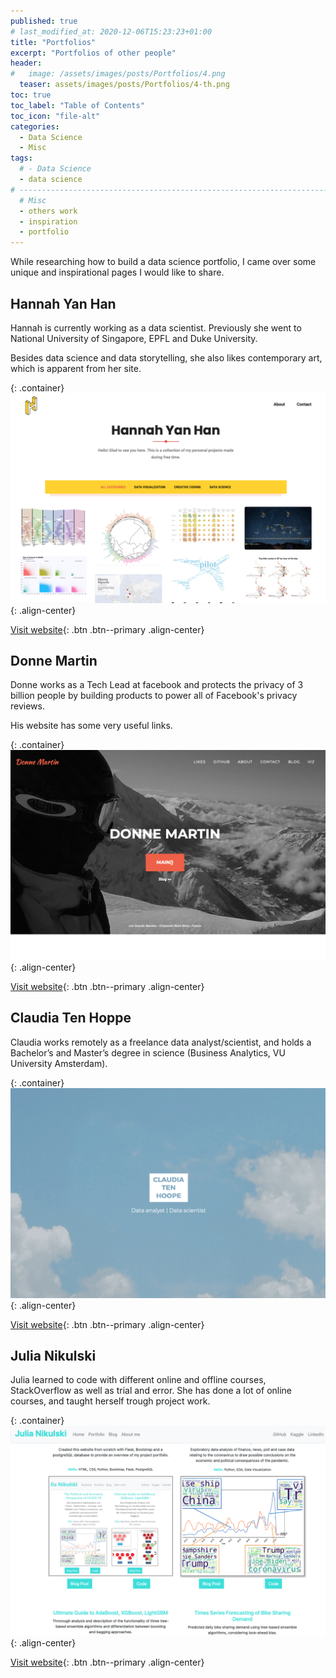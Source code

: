 ```yaml
---
published: true
# last_modified_at: 2020-12-06T15:23:23+01:00
title: "Portfolios"
excerpt: "Portfolios of other people"
header:
#   image: /assets/images/posts/Portfolios/4.png
  teaser: assets/images/posts/Portfolios/4-th.png
toc: true
toc_label: "Table of Contents"
toc_icon: "file-alt"
categories:
  - Data Science
  - Misc
tags:
  # - Data Science
  - data science
# -----------------------------------------------------------------------------
  # Misc
  - others work
  - inspiration
  - portfolio
---
```

<!-- Global site tag (gtag.js) - Google Analytics -->
<script async src="https://www.googletagmanager.com/gtag/js?id=G-X5TVX1RNG8"></script>
<script>
  window.dataLayer = window.dataLayer || [];
  function gtag(){dataLayer.push(arguments);}
  gtag('js', new Date());

  gtag('config', 'G-X5TVX1RNG8');
</script>

While researching how to build a data science portfolio, I came over some unique and inspirational pages I would like to share.

## Hannah Yan Han

Hannah is currently working as a data scientist. Previously she went to National University of Singapore, EPFL and Duke University.

Besides data science and data storytelling, she also likes contemporary art, which is apparent from her site.

{: .container}
![image-center](/assets/images/posts/2020-12-04-Portfolios/1.png){: .align-center}

[Visit website](https://www.hannahyan.com/index.html){: .btn .btn--primary .align-center}

## Donne Martin

Donne works as a Tech Lead at facebook and protects the privacy of 3 billion people by building products to power all of Facebook's privacy reviews.

His website has some very useful links.

{: .container}
![image-center](/assets/images/posts/2020-12-04-Portfolios/2.png){: .align-center}

[Visit website](https://donnemartin.com){: .btn .btn--primary .align-center}

## Claudia Ten Hoppe

Claudia works remotely as a freelance data analyst/scientist, and holds a Bachelor’s and Master’s degree in science (Business Analytics, VU University Amsterdam).

{: .container}
![image-center](/assets/images/posts/2020-12-04-Portfolios/3.png){: .align-center}

[Visit website](https://www.claudiatenhoope.com){: .btn .btn--primary .align-center}

## Julia Nikulski

Julia learned to code with different online and offline courses, StackOverflow as well as trial and error. She has done a lot of online courses, and taught herself trough project work.

{: .container}
![image-center](/assets/images/posts/2020-12-04-Portfolios/4.png){: .align-center}

[Visit website](http://julianikulski.com/en/){: .btn .btn--primary .align-center}
